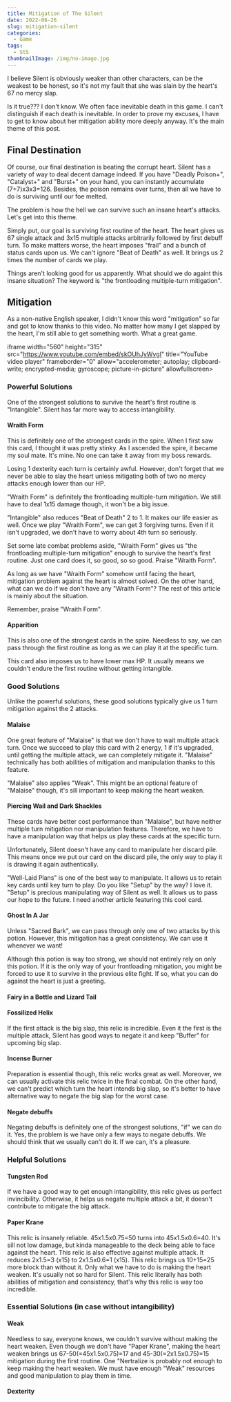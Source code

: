 ```yaml
---
title: Mitigation of The Silent
date: 2022-06-26
slug: mitigation-silent
categories:
  - Game
tags:
  - StS
thumbnailImage: /img/no-image.jpg
---
```

I believe Silent is obviously weaker than other characters, can be the weakest to be honest, so it's not my fault that she was slain by the heart's 67 no mercy slap.
<!--more-->

Is it true??? I don't know. We often face inevitable death in this game. I can't distinguish if each death is inevitable.
In order to prove my excuses, I have to get to know about her mitigation ability more deeply anyway. It's the main theme of this post.

## Final Destination
Of course, our final destination is beating the corrupt heart. Silent has a variety of way to deal decent damage indeed. If you have "Deadly Poison+", "Catalyst+" and "Burst+" on your hand, you can instantly accumulate (7+7)x3x3=126. Besides, the poison remains over turns, then all we have to do is surviving until our foe melted.

The problem is how the hell we can survive such an insane heart's attacks. Let's get into this theme.

Simply put, our goal is surviving first routine of the heart. The heart gives us 67 single attack and 3x15 multiple attacks arbitrarily followed by first debuff turn. To make matters worse, the heart imposes "frail" and a bunch of status cards upon us. We can't ignore "Beat of Death" as well. It brings us 2 times the number of cards we play.

Things aren't looking good for us apparently. What should we do againt this insane situation? The keyword is "the frontloading multiple-turn mitigation".

## Mitigation
As a non-native English speaker, I didn't know this word "mitigation" so far and got to know thanks to this video. No matter how many I get slapped by the heart, I'm still able to get something worth. What a great game.

iframe width="560" height="315" src="https://www.youtube.com/embed/skOUhJyWvgI" title="YouTube video player" frameborder="0" allow="accelerometer; autoplay; clipboard-write; encrypted-media; gyroscope; picture-in-picture" allowfullscreen></iframe>

### Powerful Solutions
One of the strongest solutions to survive the heart's first routine is "Intangible". Silent has far more way to access intangibility.

#### Wraith Form
This is definitely one of the strongest cards in the spire. When I first saw this card, I thought it was pretty stinky. As I ascended the spire, it became my soul mate. It's mine. No one can take it away from my boss rewards.

Losing 1 dexterity each turn is certainly awful. However, don't forget that we never be able to slay the heart unless mitigating both of two no mercy attacks enough lower than our HP.

"Wraith Form" is definitely the frontloading multiple-turn mitigation. We still have to deal 1x15 damage though, it won't be a big issue.

"Intangible" also reduces "Beat of Death" 2 to 1. It makes our life easier as well. Once we play "Wraith Form", we can get 3 forgiving turns. Even if it isn't upgraded, we don't have to worry about 4th turn so seriously.

Set some late combat problems aside, "Wraith Form" gives us "the frontloading multiple-turn mitigation" enough to survive the heart's first routine. Just one card does it, so good, so so good. Praise "Wraith Form".

As long as we have "Wraith Form" somehow until facing the heart, mitigation problem against the heart is almost solved. On the other hand, what can we do if we don't have any "Wraith Form"? The rest of this article is mainly about the situation.

Remember, praise "Wraith Form".

#### Apparition
This is also one of the strongest cards in the spire. Needless to say, we can pass through the first routine as long as we can play it at the specific turn.

This card also imposes us to have lower max HP. It usually means we couldn't endure the first routine without getting intangible.

### Good Solutions
Unlike the powerful solutions, these good solutions typically give us 1 turn mitigation against the 2 attacks.

#### Malaise
One great feature of "Malaise" is that we don't have to wait multiple attack turn. Once we succeed to play this card with 2 energy, 1 if it's upgraded, until getting the multiple attack, we can completely mitigate it. "Malaise" technically has both abilities of mitigation and manipulation thanks to this feature.

"Malaise" also applies "Weak". This might be an optional feature of "Malaise" though, it's sill important to keep making the heart weaken.

#### Piercing Wail and Dark Shackles
These cards have better cost performance than "Malaise", but have neither multiple turn mitigation nor manipulation features. Therefore, we have to have a manipulation way that helps us play these cards at the specific turn.

Unfortunately, Silent doesn't have any card to manipulate her discard pile. This means once we put our card on the discard pile, the only way to play it is drawing it again authentically.

"Well-Laid Plans" is one of the best way to manipulate. It allows us to retain key cards until key turn to play. Do you like "Setup" by the way? I love it. "Setup" is precious manipulating way of Silent as well. It allows us to pass our hope to the future. I need another article featuring this cool card.

#### Ghost In A Jar
Unless "Sacred Bark", we can pass through only one of two attacks by this potion. However, this mitigation has a great consistency. We can use it whenever we want!

Although this potion is way too strong, we should not entirely rely on only this potion. If it is the only way of your frontloading mitigation, you might be forced to use it to survive in the previous elite fight. If so, what you can do against the heart is just a greeting.

#### Fairy in a Bottle and Lizard Tail

#### Fossilized Helix
If the first attack is the big slap, this relic is incredible. Even it the first is the multiple attack, Silent has good ways to negate it and keep "Buffer" for upcoming big slap.

#### Incense Burner
Preparation is essential though, this relic works great as well. Moreover, we can usually activate this relic twice in the final combat. On the other hand, we can't predict which turn the heart intends big slap, so it's better to have alternative way to negate the big slap for the worst case.

#### Negate debuffs
Negating debuffs is definitely one of the strongest solutions, "if" we can do it. Yes, the problem is we have only a few ways to negate debuffs. We should think that we usually can't do it. If we can, it's a pleasure.

### Helpful Solutions
#### Tungsten Rod
If we have a good way to get enough intangibility, this relic gives us perfect invincibility. Otherwise, it helps us negate multiple attack a bit, it doesn't contribute to mitigate the big attack.

#### Paper Krane
This relic is insanely reliable. 45x1.5x0.75=50 turns into 45x1.5x0.6=40. It's sill not low damage, but kinda manageable to the deck being able to face against the heart. This relic is also effective against multiple attack. It reduces 2x1.5=3 (x15) to 2x1.5x0.6=1 (x15). This relic brings us 10+15=25 more block than without it. Only what we have to do is making the heart weaken. It's usually not so hard for Silent. This relic literally has both abilities of mitigation and consistency, that's why this relic is way too incredible.

### Essential Solutions (in case without intangibility)
#### Weak
Needless to say, everyone knows, we couldn't survive without making the heart weaken. Even though we don't have "Paper Krane", making the heart weaken brings us 67-50(=45x1.5x0.75)=17 and 45-30(=2x1.5x0.75)=15 mitigation during the first routine. One "Nertralize is probably not enough to keep making the heart weaken. We must have enough "Weak" resources and good manipulation to play them in time.

#### Dexterity
